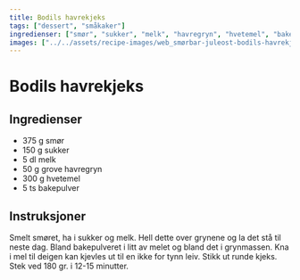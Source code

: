 ```yaml
---
title: Bodils havrekjeks
tags: ["dessert", "småkaker"]
ingredienser: ["smør", "sukker", "melk", "havregryn", "hvetemel", "bakepulver"]
images: ["../../assets/recipe-images/web_smørbar-juleost-bodils-havrekjeks.jpg"]
---
```


# Bodils havrekjeks

## Ingredienser

- 375 g smør
- 150 g sukker
- 5 dl melk
- 50 g grove havregryn
- 300 g hvetemel
- 5 ts bakepulver

## Instruksjoner

Smelt smøret, ha i sukker og melk. Hell dette over grynene og la det stå til neste dag. Bland bakepulveret i litt av melet og bland det i grynmassen. Kna i mel til deigen kan kjevles ut til en ikke for tynn leiv. Stikk ut runde kjeks. Stek ved 180 gr. i 12-15 minutter.
